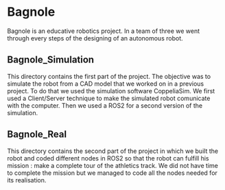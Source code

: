 # Bagnole
Bagnole is an educative robotics project. In a team of three we went through every steps of the designing of an autonomous robot.

## Bagnole_Simulation

This directory contains the first part of the project. The objective was to simulate the robot from a CAD model that we worked on in a previous project. To do that we used the simulation software CoppeliaSim. We first used a Client/Server technique to make the simulated robot comunicate with the computer. Then we used a ROS2 for a second version of the simulation.


## Bagnole_Real

This directory contains the second part of the project in which we built the robot and coded different nodes in ROS2 so that the robot can fulfill his mission : make a complete tour of the athletics track.
We did not have time to complete the mission but we managed to code all the nodes needed for its realisation.
